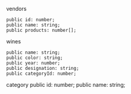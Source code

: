 vendors 

	public id: number;
	public name: string;
	public products: number[];

wines

	public name: string;
	public color: string;
	public year: number;
	public designation: string;
	public categoryId: number;

category
	public id: number;
	public name: string;



